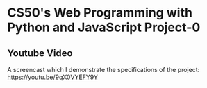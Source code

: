 # CS50's Web Programming with Python and JavaScript Project-0
## Youtube Video
A screencast which I demonstrate the specifications of the project: https://youtu.be/9qX0VYEFY9Y
